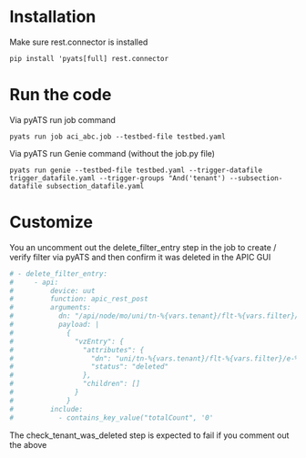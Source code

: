 # Installation
Make sure rest.connector is installed

```console
pip install 'pyats[full] rest.connector
```

# Run the code
Via pyATS run job command

```console
pyats run job aci_abc.job --testbed-file testbed.yaml
```

Via pyATS run Genie command (without the job.py file)

```console
pyats run genie --testbed-file testbed.yaml --trigger-datafile trigger_datafile.yaml --trigger-groups "And('tenant') --subsection-datafile subsection_datafile.yaml
```

# Customize
You an uncomment out the delete_filter_entry step in the job to create / verify filter via pyATS and then confirm it was deleted in the APIC GUI

```yaml
# - delete_filter_entry:
#     - api:
#         device: uut
#         function: apic_rest_post
#         arguments:
#           dn: "/api/node/mo/uni/tn-%{vars.tenant}/flt-%{vars.filter}/e-%{vars.filter_entry}.json"
#           payload: |
#             {
#               "vzEntry": {
#                 "attributes": {
#                   "dn": "uni/tn-%{vars.tenant}/flt-%{vars.filter}/e-%{vars.filter_entry}",
#                   "status": "deleted"
#                 },
#                 "children": []
#               }
#             }
#         include:
#           - contains_key_value("totalCount", '0'
```

The check_tenant_was_deleted step is expected to fail if you comment out the above